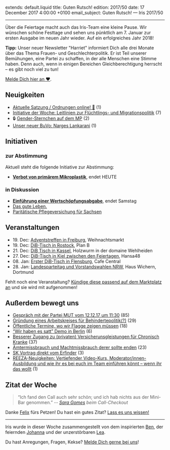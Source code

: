 extends: default.liquid
title: Guten Rutsch!
edition: 2017/50
date: 17 December 2017 4:00:00 +0100
email_subject: Guten Rutsch! — Iris 2017/50

---

Über die Feiertage macht auch das Iris-Team eine kleine Pause. Wir wünschen schöne Festtage und sehen uns pünktlich am 7. Januar zur ersten Ausgabe im neuen Jahr wieder. Auf ein erfolgreiches Jahr 2018!

**Tipp:** Unser neuer Newsletter "Harriet" informiert Dich alle drei Monate über das Thema Frauen- und Geschlechterpolitik. Er ist Teil unserer Bemühungen, eine Partei zu schaffen, in der alle Menschen eine Stimme haben. Denn auch, wenn in einigen Bereichen Gleichberechtigung herrscht – es gibt noch viel zu tun!

[Melde Dich hier an ❤️](https://harriet.bewegung.jetzt/).


## Neuigkeiten

 - [Aktuelle Satzung / Ordnungen online! :tada:](https://marktplatz.bewegung.jetzt/t/aktuelle-satzung-ordnungen-online-tada/13578) (1)
 - [Initiative der Woche: Leitlinien zur Flüchtlings- und Migrationspolitik](https://marktplatz.bewegung.jetzt/t/leitlinien-zur-fluechtlings-und-migrationspolitik/13419) (7)
 - 🔒 [Gender-Sternchen auf dem MP](https://marktplatz.bewegung.jetzt/t/gender-sternchen-auf-dem-mp/13347) (2)
 - [Unser neuer BuVo: Narges Lankarani](https://marktplatz.bewegung.jetzt/t/unser-neuer-buvo-narges-lankarani/13255) (1)

## Initiativen

### zur Abstimmung
Aktuell steht die folgende Initiative zur Abstimmung:

 - **[Verbot von primärem Mikroplastik](https://abstimmen.bewegung.jetzt/initiative/165-verbot-von-primaren-mikroplastik)**, endet HEUTE

### in Diskussion
 - **[Einführung einer Wertschöpfungsabgabe](https://abstimmen.bewegung.jetzt/initiative/173-einfuhrung-einer-wertschopfungsabgabe)**, endet Samstag
 - [Das gute Leben.](https://abstimmen.bewegung.jetzt/initiative/175-das-gute-leben)
 - [Paritätische Pflegeversichung für Sachsen](https://abstimmen.bewegung.jetzt/initiative/174-paritatische-pflegeversichung-fur-sachsen)


## Veranstaltungen

 - 19.&nbsp;Dec: [Adventstreffen in Freiburg](https://marktplatz.bewegung.jetzt/t/adventstreffen-in-freiburg/13085), Weihnachtsmarkt
 - 19.&nbsp;Dec: [DiB-Tisch in Rostock](https://marktplatz.bewegung.jetzt/t/dib-tisch-in-rostock/12844), Plan B 
 - 21.&nbsp;Dec: [DiB Tisch in Kassel](https://marktplatz.bewegung.jetzt/t/he-21-12-2017-dib-tisch-in-kassel/12517), Holzwurm in der domaine Wehlheiden
 - 27.&nbsp;Dec: [DiB-Tisch in Kiel zwischen den Feiertagen](https://marktplatz.bewegung.jetzt/t/dib-tisch-in-kiel-zwischen-den-feiertagen/13403), Hansa48
 - 08.&nbsp;Jan: [Erster DiB-Tisch in Flensburg](https://marktplatz.bewegung.jetzt/t/erster-dib-tisch-in-flensburg/13404), Cafe Central
 - 28.&nbsp;Jan: [Landesparteitag und Vorstandswahlen NRW](https://marktplatz.bewegung.jetzt/t/landesparteitag-und-vorstandswahlen-nrw-dib-spirit/9965), Haus Wichern, Dortmund


Fehlt noch eine Veranstaltung? [Kündige diese passend auf dem Marktplatz an](https://marktplatz.bewegung.jetzt/t/veranstaltungen-fuer-iris-ankuendigen/11128?source_topic_id=2720) und sie wird mit aufgenommen!

## Außerdem bewegt uns

 - [Gespräch mit der Partei MUT vom 12.12.17 um 11:30](https://marktplatz.bewegung.jetzt/t/gespraech-mit-der-partei-mut-vom-12-12-17-um-11-30/13369) (85)
 - [Gründung eines Arbeitskreises für Behindertepolitik(?)](https://marktplatz.bewegung.jetzt/t/behindertenpolitik-gruendung-eines-arbeitskreises-fuer-behindertepolitik/13173) (29)
 - [Öffentliche Termine, wo wir Flagge zeigen müssen](https://marktplatz.bewegung.jetzt/t/oeffentliche-termine-wo-wir-flagge-zeigen-muessen/13062) (18)
 -  [&ldquo;Wir haben es satt&rdquo; Demo in Berlin](https://marktplatz.bewegung.jetzt/t/wir-haben-es-satt-demo-in-berlin/13367) (6)
 - [Besserer Zugang zu (privaten) Versicherunsgleistungen für Chronisch Kranke](https://marktplatz.bewegung.jetzt/t/besserer-zugang-zu-privaten-versicherunsgleistungen-fuer-chronisch-kranke/13116) (37)
 - [Ämtermissbrauch und Machtmissbrauch derer sollte enden](https://marktplatz.bewegung.jetzt/t/aemtermissbrauch-und-machtmissbrauch-derer-sollte-enden/13342) (23)
 - [SK Vortrag direkt vom Erfinder](https://marktplatz.bewegung.jetzt/t/sk-vortrag-direkt-vom-erfinder/13032) (3)
 - [REEZA-Neuigkeiten: Vertiefender Video-Kurs, Moderator/innen-Ausbildung und wie ihr es bei euch im Team einführen könnt – wenn ihr das wollt](https://marktplatz.bewegung.jetzt/t/reeza-neuigkeiten-vertiefender-video-kurs-moderator-innen-ausbildung-und-wie-ihr-es-bei-euch-im-team-einfuehren-koennt-wenn-ihr-das-wollt/13256) (1)


## Zitat der Woche

> “Ich fand den Call auch sehr schön; und ich hab nichts aus der Mini-Bar genommen.” <cite>-- [Sara Gomes](https://marktplatz.bewegung.jetzt/u/spgomes) beim Call-Checkout</cite>

Danke [Felix](https://marktplatz.bewegung.jetzt/u/joriki) fürs Petzen! Du hast ein gutes Zitat? [Lass es uns wissen!](https://marktplatz.bewegung.jetzt/t/lustige-dib-zitate/10175)


---

Iris wurde in dieser Woche zusammengestellt von dem inspirierten [Ben](https://marktplatz.bewegung.jetzt/u/Ben/), der feiernden [Johanna](https://marktplatz.bewegung.jetzt/u/Johanna/) und der unzerstörbaren [Lea](https://marktplatz.bewegung.jetzt/u/Leia/).

Du hast Anregungen, Fragen, Kekse? [Melde Dich gerne bei uns](https://marktplatz.bewegung.jetzt/t/neu-iris-die-woechtliche-zusammenfasssung-zum-sonntagsbrunch/10990)!

